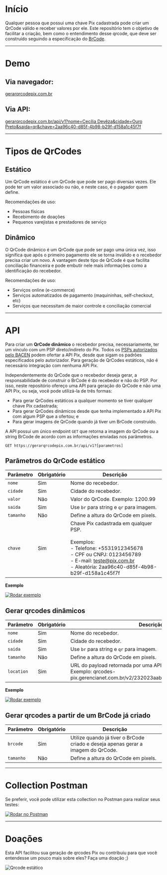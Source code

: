 # Início

Qualquer pessoa que possui uma chave Pix cadastrada pode criar um QrCode válido e receber valores por ele.
Este repositório tem o objetivo de facilitar a criação, bem como o entendimento desse qrcode, que deve ser construído seguindo a especificação do [BrCode](https://www.bcb.gov.br/content/estabilidadefinanceira/spb_docs/ManualBRCode.pdf).

---

# Demo

## Via navegador:

[gerarqrcodepix.com.br](http://gerarqrcodepix.com.br)

## Via API:

[gerarqrcodepix.com.br/api/v1?nome=Cecília Devêza&cidade=Ouro Preto&saida=qr&chave=2aa96c40-d85f-4b98-b29f-d158a1c45f7f](https://gerarqrcodepix.com.br/api/v1?nome=Cec%C3%ADlia%20Dev%C3%AAza&cidade=Ouro%20Preto&saida=qr&chave=2aa96c40-d85f-4b98-b29f-d158a1c45f7f)

---

# Tipos de QrCodes 

## Estático

Um QrCode estático é um QrCode que pode ser pago diversas vezes. Ele pode ter um valor associado ou não, e neste caso, é o pagador quem define.

Recomendações de uso:

- Pessoas físicas
- Recebimento de doações
- Pequenos varejistas e prestadores de serviço

## Dinâmico

O QrCode dinâmico é um QrCode que pode ser pago uma única vez, isso significa que após o primeiro pagamento ele se torna inválido e o recebedor precisa criar um novo. A vantagem deste tipo de QrCode é que facilita conciliação financeira e pode embutir nele mais informações como a identificação do recebedor.

Recomendações de uso:

- Serviços online (e-commerce)
- Serviços automatizados de pagamento (maquininhas, self-checkout, etc)
- Serviços que necessitam de maior controle e conciliação comercial

---

# API

Para criar um **QrCode dinâmico** o recebedor precisa, necessariamente, ter um vínculo com um PSP direto/indireto do Pix. Todos os [PSPs autorizados pelo BACEN](https://www.bcb.gov.br/content/estabilidadefinanceira/pix/ListadeparticipantesdoPix.pdf) podem ofertar a API Pix, desde que sigam os padrões especificados pelo autorizador. Para geração de QrCodes estáticos, não é necessário integração com nenhuma API Pix.

Independentemente do QrCode que o recebedor deseja gerar, a responsabilidade de construir o BrCode é do recebedor e não do PSP. Por isso, neste repositório ofereço uma API para geração do QrCode e não uma API Pix, ou seja, você pode utilizá-la de três formas: 
  
  - Para gerar QrCodes estáticos a qualquer momento se tiver qualquer chave Pix cadastrada;
  - Para gerar QrCodes dinâmicos desde que tenha implementado a API Pix com algum PSP que a ofertou; e
  - Para gerar imagens de QrCode quando já tiver um BrCode construído.

A API possui um único endpoint `GET` que retorna a imagem do QrCode ou a string BrCode de acordo com as informações enviadas nos parâmetros.

```
GET https://gerarqrcodepix.com.br/api/v1?[parametros]
```

## Parâmetros do QrCode estático

| Parâmetro 	| Obrigatório 	| Descrição                                                                                                                                                                                             	|
|-----------	|-------------	|-------------------------------------------------------------------------------------------------------------------------------------------------------------------------------------------------------	|
| `nome`    	| Sim         	| Nome do recebedor.                                                                                                                                                                                    	|
| `cidade`  	| Sim         	| Cidade do recebedor.                                                                                                                                                                                  	|
| `valor`   	| Não         	| Valor do QrCode. Exemplo: 1200.99                                                                                                                                                                     	|
| `saida`   	| Sim         	| Use `br` para string e `qr` para imagem.                                                                                                                                                              	|
| `tamanho` 	| Não         	| Define a altura do QrCode em pixels.                                                                                                                                                                  	|
| `chave`   	| Sim         	| Chave Pix cadastrada em qualquer PSP. <br><br>Exemplos:<br>- Telefone: +5531912345678<br>- CPF ou CNPJ: 0123456789<br>- E-mail: teste@pix.com.br<br>- Aleatória: 2aa96c40-d85f-4b98-b29f-d158a1c45f7f 	|


**Exemplo**

[![Rodar exemplo](https://run.pstmn.io/button.svg)](https://gerarqrcodepix.com.br/api/v1?nome=Cec%C3%ADlia%20Dev%C3%AAza&cidade=Ouro%20Preto&valor=10.00&saida=qr&chave=2aa96c40-d85f-4b98-b29f-d158a1c45f7f)

## Gerar qrcodes dinâmicos

| Parâmetro  	| Obrigatório 	| Descrição                                                                                                                	|
|------------	|-------------	|--------------------------------------------------------------------------------------------------------------------------	|
| `nome`     	| Sim         	| Nome do recebedor.                                                                                                       	|
| `cidade`   	| Sim         	| Cidade do recebedor.                                                                                                     	|
| `saida`    	| Sim         	| Use `br` para string e `qr` para imagem.                                                                                 	|
| `tamanho`  	| Não         	| Define a altura do QrCode em pixels.                                                                                     	|
| `location` 	| Sim         	| URL do payload retornada por uma API Pix.<br>Exemplo: qrcodes-pix.gerencianet.com.br/v2/232023aab07f40ec9a383e47792f7345 	|

**Exemplo**

[![Rodar exemplo](https://run.pstmn.io/button.svg)](https://gerarqrcodepix.com.br/api/v1?nome=Cec%C3%ADlia%20Dev%C3%AAza&cidade=Ouro%20Preto&saida=qr&payload=qrcodes-pix.gerencianet.com.br/v2/232023aab07f40ec9a383e47792f7345)

## Gerar qrcodes a partir de um BrCode já criado

| Parâmetro 	| Obrigatório 	| Descrição                                                                         	|
|-----------	|-------------	|-----------------------------------------------------------------------------------	|
| `brcode`  	| Sim         	| Utilize quando já tiver o BrCode criado e deseja apenas gerar a imagem do QrCode. 	|
| `tamanho` 	| Não         	| Define a altura do QrCode em pixels.                                              	|

---

# Collection Postman

Se preferir, você pode utilizar esta collection no Postman para realizar seus testes:

[![Rodar no Postman](https://run.pstmn.io/button.svg)](https://app.getpostman.com/run-collection/98e73bcb5782024ca150)

---

# Doações

Esta API facilitou sua geração de qrcodes Pix ou contribuiu para que você entendesse um pouco mais sobre eles?
Faça uma doação ;)

![Qrcode estático](https://gerarqrcodepix.com.br/api/v1?nome=Cec%C3%ADlia%20Dev%C3%AAza&cidade=Ouro%20Preto&tamanho=256&saida=qr&chave=2aa96c40-d85f-4b98-b29f-d158a1c45f7f)



